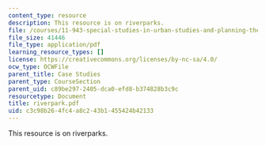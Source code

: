 ```yaml
---
content_type: resource
description: This resource is on riverparks.
file: /courses/11-943-special-studies-in-urban-studies-and-planning-the-cardener-river-corridor-workshop-fall-2001/c3c98b264fc4a8c243b1455424b42133_riverpark.pdf
file_size: 41446
file_type: application/pdf
learning_resource_types: []
license: https://creativecommons.org/licenses/by-nc-sa/4.0/
ocw_type: OCWFile
parent_title: Case Studies
parent_type: CourseSection
parent_uid: c89be297-2405-dca0-efd8-b374828b3c9c
resourcetype: Document
title: riverpark.pdf
uid: c3c98b26-4fc4-a8c2-43b1-455424b42133
---
```

This resource is on riverparks.